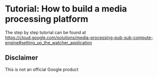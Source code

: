 # Tutorial: How to build a media processing platform

The step by step tutorial can be found at https://cloud.google.com/solutions/media-processing-pub-sub-compute-engine#setting_up_the_watcher_application

## Disclaimer
This is not an official Google product







